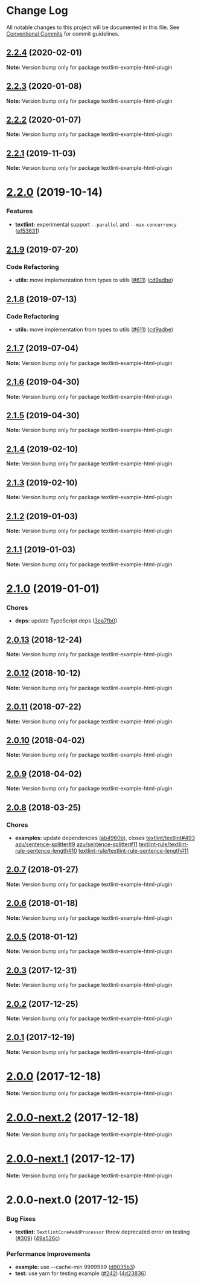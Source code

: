 # Change Log

All notable changes to this project will be documented in this file.
See [Conventional Commits](https://conventionalcommits.org) for commit guidelines.

<a name="2.2.4"></a>
## [2.2.4](https://github.com/textlint/textlint/compare/textlint-example-html-plugin@2.2.3...textlint-example-html-plugin@2.2.4) (2020-02-01)

**Note:** Version bump only for package textlint-example-html-plugin





<a name="2.2.3"></a>
## [2.2.3](https://github.com/textlint/textlint/compare/textlint-example-html-plugin@2.2.2...textlint-example-html-plugin@2.2.3) (2020-01-08)

**Note:** Version bump only for package textlint-example-html-plugin





<a name="2.2.2"></a>
## [2.2.2](https://github.com/textlint/textlint/compare/textlint-example-html-plugin@2.2.0...textlint-example-html-plugin@2.2.2) (2020-01-07)

**Note:** Version bump only for package textlint-example-html-plugin





<a name="2.2.1"></a>
## [2.2.1](https://github.com/textlint/textlint/compare/textlint-example-html-plugin@2.2.0...textlint-example-html-plugin@2.2.1) (2019-11-03)

**Note:** Version bump only for package textlint-example-html-plugin





<a name="2.2.0"></a>
# [2.2.0](https://github.com/textlint/textlint/compare/textlint-example-html-plugin@2.1.9...textlint-example-html-plugin@2.2.0) (2019-10-14)


### Features

* **textlint:** experimental support `--parallel` and `--max-concurrency` ([ef53631](https://github.com/textlint/textlint/commit/ef53631))





<a name="2.1.9"></a>
## [2.1.9](https://github.com/textlint/textlint/compare/textlint-example-html-plugin@2.1.6...textlint-example-html-plugin@2.1.9) (2019-07-20)


### Code Refactoring

* **utils:** move implementation from types to utils ([#611](https://github.com/textlint/textlint/issues/611)) ([cd9adbe](https://github.com/textlint/textlint/commit/cd9adbe))





<a name="2.1.8"></a>
## [2.1.8](https://github.com/textlint/textlint/compare/textlint-example-html-plugin@2.1.6...textlint-example-html-plugin@2.1.8) (2019-07-13)


### Code Refactoring

* **utils:** move implementation from types to utils ([#611](https://github.com/textlint/textlint/issues/611)) ([cd9adbe](https://github.com/textlint/textlint/commit/cd9adbe))





<a name="2.1.7"></a>
## [2.1.7](https://github.com/textlint/textlint/compare/textlint-example-html-plugin@2.1.6...textlint-example-html-plugin@2.1.7) (2019-07-04)

**Note:** Version bump only for package textlint-example-html-plugin





<a name="2.1.6"></a>
## [2.1.6](https://github.com/textlint/textlint/compare/textlint-example-html-plugin@2.1.5...textlint-example-html-plugin@2.1.6) (2019-04-30)

**Note:** Version bump only for package textlint-example-html-plugin





<a name="2.1.5"></a>
## [2.1.5](https://github.com/textlint/textlint/compare/textlint-example-html-plugin@2.1.4...textlint-example-html-plugin@2.1.5) (2019-04-30)

**Note:** Version bump only for package textlint-example-html-plugin





<a name="2.1.4"></a>
## [2.1.4](https://github.com/textlint/textlint/compare/textlint-example-html-plugin@2.1.3...textlint-example-html-plugin@2.1.4) (2019-02-10)

**Note:** Version bump only for package textlint-example-html-plugin





<a name="2.1.3"></a>
## [2.1.3](https://github.com/textlint/textlint/compare/textlint-example-html-plugin@2.1.2...textlint-example-html-plugin@2.1.3) (2019-02-10)

**Note:** Version bump only for package textlint-example-html-plugin





<a name="2.1.2"></a>
## [2.1.2](https://github.com/textlint/textlint/compare/textlint-example-html-plugin@2.1.1...textlint-example-html-plugin@2.1.2) (2019-01-03)

**Note:** Version bump only for package textlint-example-html-plugin





<a name="2.1.1"></a>
## [2.1.1](https://github.com/textlint/textlint/compare/textlint-example-html-plugin@2.1.0...textlint-example-html-plugin@2.1.1) (2019-01-03)

**Note:** Version bump only for package textlint-example-html-plugin





<a name="2.1.0"></a>
# [2.1.0](https://github.com/textlint/textlint/compare/textlint-example-html-plugin@2.0.13...textlint-example-html-plugin@2.1.0) (2019-01-01)


### Chores

* **deps:** update TypeScript deps ([3ea7fb0](https://github.com/textlint/textlint/commit/3ea7fb0))




<a name="2.0.13"></a>
## [2.0.13](https://github.com/textlint/textlint/compare/textlint-example-html-plugin@2.0.11...textlint-example-html-plugin@2.0.13) (2018-12-24)




**Note:** Version bump only for package textlint-example-html-plugin

<a name="2.0.12"></a>
## [2.0.12](https://github.com/textlint/textlint/compare/textlint-example-html-plugin@2.0.11...textlint-example-html-plugin@2.0.12) (2018-10-12)




**Note:** Version bump only for package textlint-example-html-plugin

<a name="2.0.11"></a>
## [2.0.11](https://github.com/textlint/textlint/compare/textlint-example-html-plugin@2.0.10...textlint-example-html-plugin@2.0.11) (2018-07-22)




**Note:** Version bump only for package textlint-example-html-plugin

<a name="2.0.10"></a>
## [2.0.10](https://github.com/textlint/textlint/compare/textlint-example-html-plugin@2.0.9...textlint-example-html-plugin@2.0.10) (2018-04-02)




**Note:** Version bump only for package textlint-example-html-plugin

<a name="2.0.9"></a>
## [2.0.9](https://github.com/textlint/textlint/compare/textlint-example-html-plugin@2.0.8...textlint-example-html-plugin@2.0.9) (2018-04-02)




**Note:** Version bump only for package textlint-example-html-plugin

<a name="2.0.8"></a>
## [2.0.8](https://github.com/textlint/textlint/compare/textlint-example-html-plugin@2.0.7...textlint-example-html-plugin@2.0.8) (2018-03-25)


### Chores

* **examples:** update dependencies ([ab4960b](https://github.com/textlint/textlint/commit/ab4960b)), closes [textlint/textlint#493](https://github.com/textlint/textlint/issues/493) [azu/sentence-splitter#9](https://github.com/azu/sentence-splitter/issues/9) [azu/sentence-splitter#11](https://github.com/azu/sentence-splitter/issues/11) [textlint-rule/textlint-rule-sentence-length#10](https://github.com/textlint-rule/textlint-rule-sentence-length/issues/10) [textlint-rule/textlint-rule-sentence-length#11](https://github.com/textlint-rule/textlint-rule-sentence-length/issues/11)




<a name="2.0.7"></a>
## [2.0.7](https://github.com/textlint/textlint/compare/textlint-example-html-plugin@2.0.6...textlint-example-html-plugin@2.0.7) (2018-01-27)




**Note:** Version bump only for package textlint-example-html-plugin

<a name="2.0.6"></a>
## [2.0.6](https://github.com/textlint/textlint/compare/textlint-example-html-plugin@2.0.5...textlint-example-html-plugin@2.0.6) (2018-01-18)




**Note:** Version bump only for package textlint-example-html-plugin

<a name="2.0.5"></a>
## [2.0.5](https://github.com/textlint/textlint/compare/textlint-example-html-plugin@2.0.4...textlint-example-html-plugin@2.0.5) (2018-01-12)




**Note:** Version bump only for package textlint-example-html-plugin

<a name="2.0.3"></a>
## [2.0.3](https://github.com/textlint/textlint/compare/textlint-example-html-plugin@2.0.2...textlint-example-html-plugin@2.0.3) (2017-12-31)




**Note:** Version bump only for package textlint-example-html-plugin

<a name="2.0.2"></a>
## [2.0.2](https://github.com/textlint/textlint/compare/textlint-example-html-plugin@2.0.1...textlint-example-html-plugin@2.0.2) (2017-12-25)




**Note:** Version bump only for package textlint-example-html-plugin

<a name="2.0.1"></a>
## [2.0.1](https://github.com/textlint/textlint/compare/textlint-example-html-plugin@2.0.0...textlint-example-html-plugin@2.0.1) (2017-12-19)




**Note:** Version bump only for package textlint-example-html-plugin

<a name="2.0.0"></a>
# [2.0.0](https://github.com/textlint/textlint/compare/textlint-example-html-plugin@2.0.0-next.2...textlint-example-html-plugin@2.0.0) (2017-12-18)




**Note:** Version bump only for package textlint-example-html-plugin

<a name="2.0.0-next.2"></a>
# [2.0.0-next.2](https://github.com/textlint/textlint/compare/textlint-example-html-plugin@2.0.0-next.1...textlint-example-html-plugin@2.0.0-next.2) (2017-12-18)




**Note:** Version bump only for package textlint-example-html-plugin

<a name="2.0.0-next.1"></a>
# [2.0.0-next.1](https://github.com/textlint/textlint/compare/textlint-example-html-plugin@2.0.0-next.0...textlint-example-html-plugin@2.0.0-next.1) (2017-12-17)




**Note:** Version bump only for package textlint-example-html-plugin

<a name="2.0.0-next.0"></a>
# 2.0.0-next.0 (2017-12-15)


### Bug Fixes

* **textlint:** `TextlintCore#addProcessor` throw deprecated error on testing ([#309](https://github.com/textlint/textlint/issues/309)) ([49a526c](https://github.com/textlint/textlint/commit/49a526c))


### Performance Improvements

* **example:** use --cache-min 9999999 ([d9035b3](https://github.com/textlint/textlint/commit/d9035b3))
* **test:** use yarn for testing example ([#242](https://github.com/textlint/textlint/issues/242)) ([4d23836](https://github.com/textlint/textlint/commit/4d23836))

